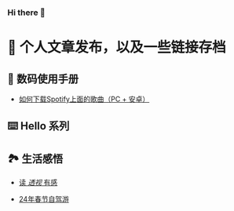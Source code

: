 ### Hi there 👋

# 📄 个人文章发布，以及一些链接存档

## 💾 数码使用手册

* [如何下载Spotify上面的歌曲（PC + 安卓）](https://github.com/DrLightko/DrLightko/blob/main/digital_handbook/sopify_downloader.md)

## ⌨️ Hello 系列


## 🏞️ 生活感悟

* [读 *透视* 有感](https://github.com/DrLightko/DrLightko/blob/main/life-insights/perspective.md)

* [24年春节自驾游](https://github.com/DrLightko/DrLightko/blob/main/life-insights/2024%E5%B9%B4%E6%97%85%E6%B8%B8%E8%AF%A6%E6%83%85.pdf)
